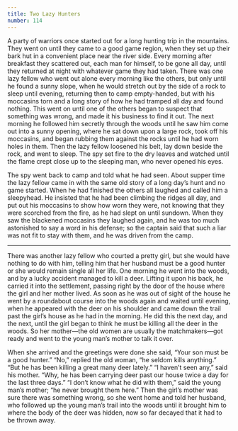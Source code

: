 ```yaml
---
title: Two Lazy Hunters
number: 114
---
```

A party of warriors once started out for a long hunting trip in the mountains. They went on until they came to a good game region, when they set up their bark hut in a convenient place near the river side. Every morning after breakfast they scattered out, each man for himself, to be gone all day, until they returned at night with whatever game they had taken. There was one lazy fellow who went out alone every morning like the others, but only until he found a sunny slope, when he would stretch out by the side of a rock to sleep until evening, returning then to camp empty-handed, but with his moccasins torn and a long story of how he had tramped all day and found nothing. This went on until one of the others began to suspect that something was wrong, and made it his business to find it out. The next morning he followed him secretly through the woods until he saw him come out into a sunny opening, where he sat down upon a large rock, took off his moccasins, and began rubbing them against the rocks until he had worn holes in them. Then the lazy fellow loosened his belt, lay down beside the rock, and went to sleep. The spy set fire to the dry leaves and watched until the flame crept close up to the sleeping man, who never opened his eyes.

The spy went back to camp and told what he had seen. About supper time the lazy fellow came in with the same old story of a long day’s hunt and no game started. When he had finished the others all laughed and called him a sleepyhead. He insisted that he had been climbing the ridges all day, and put out his moccasins to show how worn they were, not knowing that they were scorched from the fire, as he had slept on until sundown. When they saw the blackened moccasins they laughed again, and he was too much astonished to say a word in his defense; so the captain said that such a liar was not fit to stay with them, and he was driven from the camp.

***

There was another lazy fellow who courted a pretty girl, but she would have nothing to do with him, telling him that her husband must be a good hunter or she would remain single all her life. One morning he went into the woods, and by a lucky accident managed to kill a deer. Lifting it upon his back, he carried it into the settlement, passing right by the door of the house where the girl and her mother lived. As soon as he was out of sight of the house he went by a roundabout course into the woods again and waited until evening, when he appeared with the deer on his shoulder and came down the trail past the girl’s house as he had in the morning. He did this the next day, and the next, until the girl began to think he must be killing all the deer in the woods. So her mother—the old women are usually the matchmakers—got ready and went to the young man’s mother to talk it over.

When she arrived and the greetings were done she said, “Your son must be a good hunter.” “No,” replied the old woman, “he seldom kills anything.” “But he has been killing a great many deer lately.” “I haven’t seen any,” said his mother. “Why, he has been carrying deer past our house twice a day for the last three days.” “I don’t know what he did with them,” said the young man’s mother; “he never brought them here.” Then the girl’s mother was sure there was something wrong, so she went home and told her husband, who followed up the young man’s trail into the woods until it brought him to where the body of the deer was hidden, now so far decayed that it had to be thrown away.
